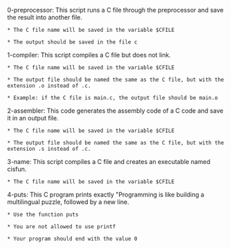 0-preprocessor: This script runs a C file through the preprocessor and save the result into another file.

	* The C file name will be saved in the variable $CFILE
	
	* The output should be saved in the file c

1-compiler: This script compiles a C file but does not link.

	* The C file name will be saved in the variable $CFILE

	* The output file should be named the same as the C file, but with the extension .o instead of .c.

	* Example: if the C file is main.c, the output file should be main.o

2-assembler: This code generates the assembly code of a C code and save it in an output file.

	* The C file name will be saved in the variable $CFILE

	* The output file should be named the same as the C file, but with the extension .s instead of .c.

3-name: This script compiles a C file and creates an executable named cisfun.

	* The C file name will be saved in the variable $CFILE

4-puts: This C program prints exactly "Programming is like building a multilingual puzzle, followed by a new line.

	* Use the function puts

	* You are not allowed to use printf

	* Your program should end with the value 0
